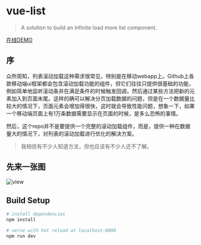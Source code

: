 # vue-list

> A solution to build an infinite load more list component.

[在线DEMO](https://hejx.herokuapp.com/vue-list/)

## 序

众所周知，列表滚动加载这种需求很常见，特别是在移动webapp上。Github上各款移动端ui框架都会包含滚动加载功能的组件，但它们往往只提供很基础的功能，例如简单地监听滚动条并在满足条件的时候触发回调，然后通过某些方法把新的元素加入到页面末尾。这样的确可以解决分页加载数据的问题，但是在一个数据量比较大的情况下，页面元素会增加得很快，这时就会导致性能问题，想象一下，如果一个移动端页面上有1万条数据需要显示在页面的时候，是多么恐怖的事情。

然后，这个repo并不是要提供一个完整的滚动加载组件，而是，提供一种在数据量大的情况下，对列表的滚动加载进行优化的解决方案。

> 我相信有不少人知道方法，但也应该有不少人还不了解。

## 先来一张图
![view]()


## Build Setup

``` bash
# install dependencies
npm install

# serve with hot reload at localhost:8080
npm run dev
```
